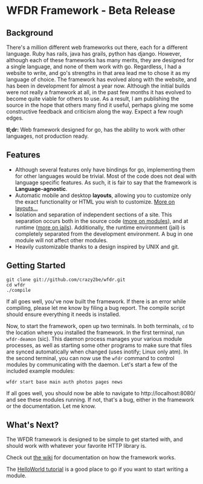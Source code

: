WFDR Framework - Beta Release
=============================

Background
----------
There's a million different web frameworks out there, each for a different language. Ruby has rails, java has grails, python has django. However, although each of these frameworks has many merits, they are designed for a single language, and none of them work with go. Regardless, I had a website to write, and go's strengths in that area lead me to chose it as my language of choice. The framework has evolved along with the website, and has been in development for almost a year now. Although the initial builds were not really a framework at all, in the past few months it has evolved to become quite viable for others to use. As a result, I am publishing the source in the hope that others many find it useful, perhaps giving me some constructive feedback and criticism along the way. Expect a few rough edges.

**tl;dr:** Web framework designed for go, has the ability to work with other languages, not production ready.

Features
--------

 -  Although several features only have bindings for go, implementing them for other languages would be trivial. Most of the code does not deal with language specific features. As such, it is fair to say that the framework is **Language-agnostic**.
 -  Automatic mobile and desktop **layouts**, allowing you to customize only the exact functionality or HTML you wish to customize. [More on layouts...](https://github.com/crazy2be/wfdr/wiki/Layouts)
 -  Isolation and separation of independent sections of a site. This separation occurs both in the source code ([more on modules](https://github.com/crazy2be/wfdr/wiki/Modules)), and at runtime ([more on jails](https://github.com/crazy2be/wfdr/wiki/Jails)). Additionally, the runtime environment (jail) is completely separated from the development environment. A bug in one module will not affect other modules.
 -  Heavily customizable thanks to a design inspired by UNIX and git. 

Getting Started
---------------

    git clone git://github.com/crazy2be/wfdr.git
    cd wfdr
    ./compile

If all goes well, you've now built the framework. If there is an error while compiling, please let me know by filing a bug report. The compile script should ensure everything it needs is installed.

Now, to start the framework, open up two terminals. In both terminals, `cd` to the location where you installed the framework. In the first terminal, run `wfdr-deamon` (sic). This daemon process manages your various module processes, as well as starting some other programs to make sure that files are synced automatically when changed (uses inotify; Linux only atm). In the second terminal, you can now use the `wfdr` command to control modules by communicating with the daemon. Let's start a few of the included example modules:

    wfdr start base main auth photos pages news

If all goes well, you should now be able to navigate to http://localhost:8080/ and see these modules running. If not, that's a bug, either in the framework or the documentation. Let me know.

What's Next?
------------
The WFDR framework is designed to be simple to get started with, and should work with whatever your favorite HTTP library is.

Check out [the wiki](https://github.com/crazy2be/wfdr/wiki) for documentation on how the framework works.

The [HelloWorld tutorial](https://github.com/crazy2be/wfdr/wiki/HelloWorldTutorial) is a good place to go if you want to start writing a module.
